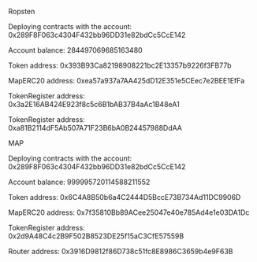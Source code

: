 Ropsten

Deploying contracts with the account: 0x289F8F063c4304F432bb96DD31e82bdCc5CcE142

Account balance: 284497069685163480

Token address: 0x393B93Ca82198908221bc2E13357b9226f3FB77b

MapERC20 address: 0xea57a937a7AA425dD12E351e5CEec7e2BEE1EfFa

TokenRegister address: 0x3a2E16AB424E923f8c5c6B1bAB37B4aAc1B48eA1

TokenRegister address: 0xa81B2114dF5Ab507A71F23B6bA0B24457988DdAA

MAP

Deploying contracts with the account: 0x289F8F063c4304F432bb96DD31e82bdCc5CcE142

Account balance: 999995720114588211552

Token address: 0x6C4A8B50b6a4C2444D5BccE73B734Ad11DC9906D

MapERC20 address: 0x7f35810Bb89ACee25047e40e785Ad4e1e03DA1Dc

TokenRegister address: 0x2d9A48C4c2B9F502B8523DE25f15aC3CfE57559B

Router address: 0x3916D9812f86D738c51fc8E8986C3659b4e9F63B


